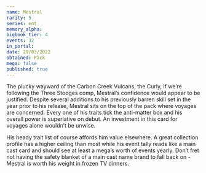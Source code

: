 ```yaml
---
name: Mestral
rarity: 5
series: ent
memory_alpha:
bigbook_tier: 4
events: 32
in_portal:
date: 29/03/2022
obtained: Pack
mega: false
published: true
---
```


The plucky wayward of the Carbon Creek Vulcans, the Curly, if we’re following the Three Stooges comp, Mestral’s confidence would appear to be justified. Despite several additions to his previously barren skill set in the year prior to his release, Mestral sits on the top of the pack where voyages are concerned. Every one of his traits tick the anti-matter box and his overall power is superlative on debut. An investment in this card for voyages alone wouldn’t be unwise.

His heady trait list of course affords him value elsewhere. A great collection profile has a higher ceiling than most while his event tally reads like a main cast card and should see at least a mega’s worth of events yearly. Don’t fret not having the safety blanket of a main cast name brand to fall back on - Mestral is worth his weight in frozen TV dinners.
